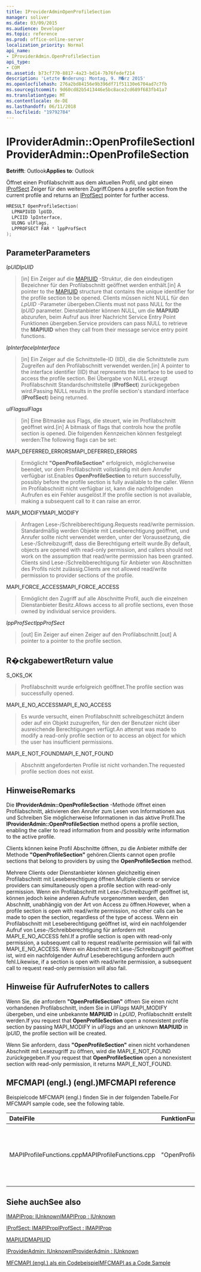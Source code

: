 ```yaml
---
title: IProviderAdminOpenProfileSection
manager: soliver
ms.date: 03/09/2015
ms.audience: Developer
ms.topic: reference
ms.prod: office-online-server
localization_priority: Normal
api_name:
- IProviderAdmin.OpenProfileSection
api_type:
- COM
ms.assetid: b73cf770-8817-4a23-bd14-7b76fedef214
description: 'Letzte �nderung: Montag, 9. M�rz 2015'
ms.openlocfilehash: 276a2bd84156e9b396df71f51130e6704ad7c7fb
ms.sourcegitcommit: 9d60cd82b5413446e5bc8ace2cd689f683fb41a7
ms.translationtype: MT
ms.contentlocale: de-DE
ms.lasthandoff: 06/11/2018
ms.locfileid: "19792784"
---
```

# <a name="iprovideradminopenprofilesection"></a><span data-ttu-id="8eb08-103">IProviderAdmin::OpenProfileSection</span><span class="sxs-lookup"><span data-stu-id="8eb08-103">IProviderAdmin::OpenProfileSection</span></span>

  
  
<span data-ttu-id="8eb08-104">**Betrifft**: Outlook</span><span class="sxs-lookup"><span data-stu-id="8eb08-104">**Applies to**: Outlook</span></span> 
  
<span data-ttu-id="8eb08-105">Öffnet einen Profilabschnitt aus dem aktuellen Profil, und gibt einen [IProfSect](iprofsectimapiprop.md) Zeiger für den weiteren Zugriff.</span><span class="sxs-lookup"><span data-stu-id="8eb08-105">Opens a profile section from the current profile and returns an [IProfSect](iprofsectimapiprop.md) pointer for further access.</span></span> 
  
```cpp
HRESULT OpenProfileSection(
  LPMAPIUID lpUID,
  LPCIID lpInterface,
  ULONG ulFlags,
  LPPROFSECT FAR * lppProfSect
);
```

## <a name="parameters"></a><span data-ttu-id="8eb08-106">Parameter</span><span class="sxs-lookup"><span data-stu-id="8eb08-106">Parameters</span></span>

 <span data-ttu-id="8eb08-107">_lpUID_</span><span class="sxs-lookup"><span data-stu-id="8eb08-107">_lpUID_</span></span>
  
> <span data-ttu-id="8eb08-108">[in] Ein Zeiger auf die [MAPIUID](mapiuid.md) -Struktur, die den eindeutigen Bezeichner für den Profilabschnitt geöffnet werden enthält.</span><span class="sxs-lookup"><span data-stu-id="8eb08-108">[in] A pointer to the [MAPIUID](mapiuid.md) structure that contains the unique identifier for the profile section to be opened.</span></span> <span data-ttu-id="8eb08-109">Clients müssen nicht NULL für den _LpUID_ -Parameter übergeben.</span><span class="sxs-lookup"><span data-stu-id="8eb08-109">Clients must not pass NULL for the  _lpUID_ parameter.</span></span> <span data-ttu-id="8eb08-110">Dienstanbieter können NULL, um die **MAPIUID** abzurufen, beim Aufruf aus ihrer Nachricht Service Entry Point Funktionen übergeben.</span><span class="sxs-lookup"><span data-stu-id="8eb08-110">Service providers can pass NULL to retrieve the **MAPIUID** when they call from their message service entry point functions.</span></span> 
    
 <span data-ttu-id="8eb08-111">_lpInterface_</span><span class="sxs-lookup"><span data-stu-id="8eb08-111">_lpInterface_</span></span>
  
> <span data-ttu-id="8eb08-112">[in] Ein Zeiger auf die Schnittstelle-ID (IID), die die Schnittstelle zum Zugreifen auf den Profilabschnitt verwendet werden.</span><span class="sxs-lookup"><span data-stu-id="8eb08-112">[in] A pointer to the interface identifier (IID) that represents the interface to be used to access the profile section.</span></span> <span data-ttu-id="8eb08-113">Bei Übergabe von NULL erzeugt Profilabschnitt Standardschnittstelle (**IProfSect**) zurückgegeben wird.</span><span class="sxs-lookup"><span data-stu-id="8eb08-113">Passing NULL results in the profile section's standard interface (**IProfSect**) being returned.</span></span> 
    
 <span data-ttu-id="8eb08-114">_ulFlags_</span><span class="sxs-lookup"><span data-stu-id="8eb08-114">_ulFlags_</span></span>
  
> <span data-ttu-id="8eb08-115">[in] Eine Bitmaske aus Flags, die steuert, wie im Profilabschnitt geöffnet wird.</span><span class="sxs-lookup"><span data-stu-id="8eb08-115">[in] A bitmask of flags that controls how the profile section is opened.</span></span> <span data-ttu-id="8eb08-116">Die folgenden Kennzeichen können festgelegt werden:</span><span class="sxs-lookup"><span data-stu-id="8eb08-116">The following flags can be set:</span></span>
    
<span data-ttu-id="8eb08-117">MAPI_DEFERRED_ERRORS</span><span class="sxs-lookup"><span data-stu-id="8eb08-117">MAPI_DEFERRED_ERRORS</span></span> 
  
> <span data-ttu-id="8eb08-118">Ermöglicht **"OpenProfileSection"** erfolgreich, möglicherweise beendet, vor dem Profilabschnitt vollständig mit dem Anrufer verfügbar ist.</span><span class="sxs-lookup"><span data-stu-id="8eb08-118">Enables **OpenProfileSection** to return successfully, possibly before the profile section is fully available to the caller.</span></span> <span data-ttu-id="8eb08-119">Wenn im Profilabschnitt nicht verfügbar ist, kann die nachfolgenden Aufrufen es ein Fehler ausgelöst.</span><span class="sxs-lookup"><span data-stu-id="8eb08-119">If the profile section is not available, making a subsequent call to it can raise an error.</span></span> 
    
<span data-ttu-id="8eb08-120">MAPI_MODIFY</span><span class="sxs-lookup"><span data-stu-id="8eb08-120">MAPI_MODIFY</span></span> 
  
> <span data-ttu-id="8eb08-121">Anfragen Lese-/Schreibberechtigung.</span><span class="sxs-lookup"><span data-stu-id="8eb08-121">Requests read/write permission.</span></span> <span data-ttu-id="8eb08-122">Standardmäßig werden Objekte mit Leseberechtigung geöffnet, und Anrufer sollte nicht verwendet werden, unter der Voraussetzung, die Lese-/Schreibzugriff, dass die Berechtigung erteilt wurde.</span><span class="sxs-lookup"><span data-stu-id="8eb08-122">By default, objects are opened with read-only permission, and callers should not work on the assumption that read/write permission has been granted.</span></span> <span data-ttu-id="8eb08-123">Clients sind Lese-/Schreibberechtigung für Anbieter von Abschnitten des Profils nicht zulässig.</span><span class="sxs-lookup"><span data-stu-id="8eb08-123">Clients are not allowed read/write permission to provider sections of the profile.</span></span>
    
<span data-ttu-id="8eb08-124">MAPI_FORCE_ACCESS</span><span class="sxs-lookup"><span data-stu-id="8eb08-124">MAPI_FORCE_ACCESS</span></span>
  
> <span data-ttu-id="8eb08-125">Ermöglicht den Zugriff auf alle Abschnitte Profil, auch die einzelnen Dienstanbieter Besitz.</span><span class="sxs-lookup"><span data-stu-id="8eb08-125">Allows access to all profile sections, even those owned by individual service providers.</span></span>
    
 <span data-ttu-id="8eb08-126">_lppProfSect_</span><span class="sxs-lookup"><span data-stu-id="8eb08-126">_lppProfSect_</span></span>
  
> <span data-ttu-id="8eb08-127">[out] Ein Zeiger auf einen Zeiger auf den Profilabschnitt.</span><span class="sxs-lookup"><span data-stu-id="8eb08-127">[out] A pointer to a pointer to the profile section.</span></span>
    
## <a name="return-value"></a><span data-ttu-id="8eb08-128">R�ckgabewert</span><span class="sxs-lookup"><span data-stu-id="8eb08-128">Return value</span></span>

<span data-ttu-id="8eb08-129">S_OK</span><span class="sxs-lookup"><span data-stu-id="8eb08-129">S_OK</span></span> 
  
> <span data-ttu-id="8eb08-130">Profilabschnitt wurde erfolgreich geöffnet.</span><span class="sxs-lookup"><span data-stu-id="8eb08-130">The profile section was successfully opened.</span></span>
    
<span data-ttu-id="8eb08-131">MAPI_E_NO_ACCESS</span><span class="sxs-lookup"><span data-stu-id="8eb08-131">MAPI_E_NO_ACCESS</span></span> 
  
> <span data-ttu-id="8eb08-132">Es wurde versucht, einen Profilabschnitt schreibgeschützt ändern oder auf ein Objekt zuzugreifen, für den der Benutzer nicht über ausreichende Berechtigungen verfügt.</span><span class="sxs-lookup"><span data-stu-id="8eb08-132">An attempt was made to modify a read-only profile section or to access an object for which the user has insufficient permissions.</span></span>
    
<span data-ttu-id="8eb08-133">MAPI_E_NOT_FOUND</span><span class="sxs-lookup"><span data-stu-id="8eb08-133">MAPI_E_NOT_FOUND</span></span> 
  
> <span data-ttu-id="8eb08-134">Abschnitt angeforderten Profile ist nicht vorhanden.</span><span class="sxs-lookup"><span data-stu-id="8eb08-134">The requested profile section does not exist.</span></span>
    
## <a name="remarks"></a><span data-ttu-id="8eb08-135">Hinweise</span><span class="sxs-lookup"><span data-stu-id="8eb08-135">Remarks</span></span>

<span data-ttu-id="8eb08-136">Die **IProviderAdmin::OpenProfileSection** -Methode öffnet einen Profilabschnitt, aktivieren den Anrufer zum Lesen von Informationen aus und Schreiben Sie möglicherweise Informationen in das aktive Profil.</span><span class="sxs-lookup"><span data-stu-id="8eb08-136">The **IProviderAdmin::OpenProfileSection** method opens a profile section, enabling the caller to read information from and possibly write information to the active profile.</span></span> 
  
<span data-ttu-id="8eb08-137">Clients können keine Profil Abschnitte öffnen, zu die Anbieter mithilfe der Methode **"OpenProfileSection"** gehören.</span><span class="sxs-lookup"><span data-stu-id="8eb08-137">Clients cannot open profile sections that belong to providers by using the **OpenProfileSection** method.</span></span> 
  
<span data-ttu-id="8eb08-138">Mehrere Clients oder Dienstanbieter können gleichzeitig einen Profilabschnitt mit Leseberechtigung öffnen.</span><span class="sxs-lookup"><span data-stu-id="8eb08-138">Multiple clients or service providers can simultaneously open a profile section with read-only permission.</span></span> <span data-ttu-id="8eb08-139">Wenn ein Profilabschnitt mit Lese-/Schreibzugriff geöffnet ist, können jedoch keine anderen Aufrufe vorgenommen werden, den Abschnitt, unabhängig von der Art von Access zu öffnen.</span><span class="sxs-lookup"><span data-stu-id="8eb08-139">However, when a profile section is open with read/write permission, no other calls can be made to open the section, regardless of the type of access.</span></span> <span data-ttu-id="8eb08-140">Wenn ein Profilabschnitt mit Leseberechtigung geöffnet ist, wird ein nachfolgender Aufruf von Lese-/Schreibberechtigung für anfordern mit MAPI_E_NO_ACCESS fehl.</span><span class="sxs-lookup"><span data-stu-id="8eb08-140">If a profile section is open with read-only permission, a subsequent call to request read/write permission will fail with MAPI_E_NO_ACCESS.</span></span> <span data-ttu-id="8eb08-141">Wenn ein Abschnitt mit Lese-/Schreibzugriff geöffnet ist, wird ein nachfolgender Aufruf Leseberechtigung anfordern auch fehl.</span><span class="sxs-lookup"><span data-stu-id="8eb08-141">Likewise, if a section is open with read/write permission, a subsequent call to request read-only permission will also fail.</span></span> 
  
## <a name="notes-to-callers"></a><span data-ttu-id="8eb08-142">Hinweise für Aufrufer</span><span class="sxs-lookup"><span data-stu-id="8eb08-142">Notes to callers</span></span>

<span data-ttu-id="8eb08-143">Wenn Sie, die anfordern **"OpenProfileSection"** öffnen Sie einen nicht vorhandenen Profilabschnitt, indem Sie in _UlFlags_ MAPI_MODIFY übergeben, und eine unbekannte **MAPIUID** in _LpUID_, Profilabschnitt erstellt werden.</span><span class="sxs-lookup"><span data-stu-id="8eb08-143">If you request that **OpenProfileSection** open a nonexistent profile section by passing MAPI_MODIFY in  _ulFlags_ and an unknown **MAPIUID** in  _lpUID_, the profile section will be created.</span></span> 
  
<span data-ttu-id="8eb08-144">Wenn Sie anfordern, dass **"OpenProfileSection"** einen nicht vorhandenen Abschnitt mit Lesezugriff zu öffnen, wird die MAPI_E_NOT_FOUND zurückgegeben.</span><span class="sxs-lookup"><span data-stu-id="8eb08-144">If you request that **OpenProfileSection** open a nonexistent section with read-only permission, it returns MAPI_E_NOT_FOUND.</span></span> 
  
## <a name="mfcmapi-reference"></a><span data-ttu-id="8eb08-145">MFCMAPI (engl.) (engl.)</span><span class="sxs-lookup"><span data-stu-id="8eb08-145">MFCMAPI reference</span></span>

<span data-ttu-id="8eb08-146">Beispielcode MFCMAPI (engl.) finden Sie in der folgenden Tabelle.</span><span class="sxs-lookup"><span data-stu-id="8eb08-146">For MFCMAPI sample code, see the following table.</span></span>
  
|<span data-ttu-id="8eb08-147">**Datei**</span><span class="sxs-lookup"><span data-stu-id="8eb08-147">**File**</span></span>|<span data-ttu-id="8eb08-148">**Funktion**</span><span class="sxs-lookup"><span data-stu-id="8eb08-148">**Function**</span></span>|<span data-ttu-id="8eb08-149">**Comment**</span><span class="sxs-lookup"><span data-stu-id="8eb08-149">**Comment**</span></span>|
|:-----|:-----|:-----|
|<span data-ttu-id="8eb08-150">MAPIProfileFunctions.cpp</span><span class="sxs-lookup"><span data-stu-id="8eb08-150">MAPIProfileFunctions.cpp</span></span>  <br/> |<span data-ttu-id="8eb08-151">"OpenProfileSection"</span><span class="sxs-lookup"><span data-stu-id="8eb08-151">OpenProfileSection</span></span>  <br/> |<span data-ttu-id="8eb08-152">MFCMAPI (engl.) verwendet die **IProviderAdmin::OpenProfileSection** -Methode, um einen Profilabschnitt aus dem aktuellen Profil zu öffnen.</span><span class="sxs-lookup"><span data-stu-id="8eb08-152">MFCMAPI uses the **IProviderAdmin::OpenProfileSection** method to open a profile section from the current profile.</span></span>  <br/> |
   
## <a name="see-also"></a><span data-ttu-id="8eb08-153">Siehe auch</span><span class="sxs-lookup"><span data-stu-id="8eb08-153">See also</span></span>



[<span data-ttu-id="8eb08-154">IMAPIProp: IUnknown</span><span class="sxs-lookup"><span data-stu-id="8eb08-154">IMAPIProp : IUnknown</span></span>](imapipropiunknown.md)
  
[<span data-ttu-id="8eb08-155">IProfSect: IMAPIProp</span><span class="sxs-lookup"><span data-stu-id="8eb08-155">IProfSect : IMAPIProp</span></span>](iprofsectimapiprop.md)
  
[<span data-ttu-id="8eb08-156">MAPIUID</span><span class="sxs-lookup"><span data-stu-id="8eb08-156">MAPIUID</span></span>](mapiuid.md)
  
[<span data-ttu-id="8eb08-157">IProviderAdmin: IUnknown</span><span class="sxs-lookup"><span data-stu-id="8eb08-157">IProviderAdmin : IUnknown</span></span>](iprovideradminiunknown.md)


[<span data-ttu-id="8eb08-158">MFCMAPI (engl.) als ein Codebeispiel</span><span class="sxs-lookup"><span data-stu-id="8eb08-158">MFCMAPI as a Code Sample</span></span>](mfcmapi-as-a-code-sample.md)

